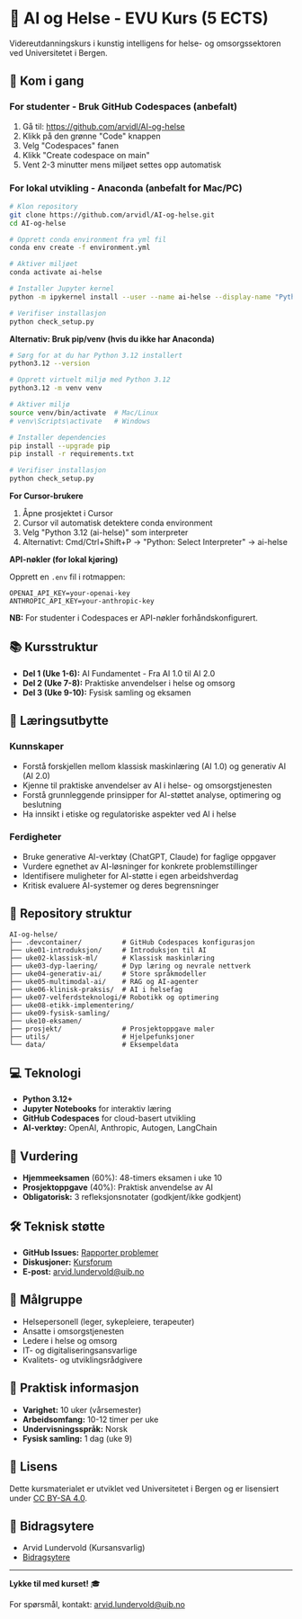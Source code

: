 # 🏥 AI og Helse - EVU Kurs (5 ECTS)

Videreutdanningskurs i kunstig intelligens for helse- og omsorgssektoren ved Universitetet i Bergen.

## 🚀 Kom i gang

### For studenter - Bruk GitHub Codespaces (anbefalt)

1. Gå til: https://github.com/arvidl/AI-og-helse
2. Klikk på den grønne "Code" knappen
3. Velg "Codespaces" fanen
4. Klikk "Create codespace on main"
5. Vent 2-3 minutter mens miljøet settes opp automatisk

### For lokal utvikling - Anaconda (anbefalt for Mac/PC)

```bash
# Klon repository
git clone https://github.com/arvidl/AI-og-helse.git
cd AI-og-helse

# Opprett conda environment fra yml fil
conda env create -f environment.yml

# Aktiver miljøet
conda activate ai-helse

# Installer Jupyter kernel
python -m ipykernel install --user --name ai-helse --display-name "Python 3.12 (AI-Helse)"

# Verifiser installasjon
python check_setup.py
```
**Alternativ: Bruk pip/venv (hvis du ikke har Anaconda)**

```bash
# Sørg for at du har Python 3.12 installert
python3.12 --version

# Opprett virtuelt miljø med Python 3.12
python3.12 -m venv venv

# Aktiver miljø
source venv/bin/activate  # Mac/Linux
# venv\Scripts\activate   # Windows

# Installer dependencies
pip install --upgrade pip
pip install -r requirements.txt

# Verifiser installasjon
python check_setup.py
```

**For Cursor-brukere**
1. Åpne prosjektet i Cursor
2. Cursor vil automatisk detektere conda environment
3. Velg "Python 3.12 (ai-helse)" som interpreter
4. Alternativt: Cmd/Ctrl+Shift+P → "Python: Select Interpreter" → ai-helse


**API-nøkler (for lokal kjøring)**

Opprett en `.env` fil i rotmappen:
```env
OPENAI_API_KEY=your-openai-key
ANTHROPIC_API_KEY=your-anthropic-key
```

**NB:** For studenter i Codespaces er API-nøkler forhåndskonfigurert.



## 📚 Kursstruktur

- **Del 1 (Uke 1-6):** AI Fundamentet - Fra AI 1.0 til AI 2.0
- **Del 2 (Uke 7-8):** Praktiske anvendelser i helse og omsorg
- **Del 3 (Uke 9-10):** Fysisk samling og eksamen

## 🎯 Læringsutbytte

### Kunnskaper
- Forstå forskjellen mellom klassisk maskinlæring (AI 1.0) og generativ AI (AI 2.0)
- Kjenne til praktiske anvendelser av AI i helse- og omsorgstjenesten
- Forstå grunnleggende prinsipper for AI-støttet analyse, optimering og beslutning
- Ha innsikt i etiske og regulatoriske aspekter ved AI i helse

### Ferdigheter
- Bruke generative AI-verktøy (ChatGPT, Claude) for faglige oppgaver
- Vurdere egnethet av AI-løsninger for konkrete problemstillinger
- Identifisere muligheter for AI-støtte i egen arbeidshverdag
- Kritisk evaluere AI-systemer og deres begrensninger

## 📂 Repository struktur

```
AI-og-helse/
├── .devcontainer/          # GitHub Codespaces konfigurasjon
├── uke01-introduksjon/     # Introduksjon til AI
├── uke02-klassisk-ml/      # Klassisk maskinlæring
├── uke03-dyp-laering/      # Dyp læring og nevrale nettverk
├── uke04-generativ-ai/     # Store språkmodeller
├── uke05-multimodal-ai/    # RAG og AI-agenter
├── uke06-klinisk-praksis/  # AI i helsefag
├── uke07-velferdsteknologi/# Robotikk og optimering
├── uke08-etikk-implementering/
├── uke09-fysisk-samling/
├── uke10-eksamen/
├── prosjekt/               # Prosjektoppgave maler
├── utils/                  # Hjelpefunksjoner
└── data/                   # Eksempeldata
```

## 💻 Teknologi

- **Python 3.12+**
- **Jupyter Notebooks** for interaktiv læring
- **GitHub Codespaces** for cloud-basert utvikling
- **AI-verktøy:** OpenAI, Anthropic, Autogen, LangChain

## 📝 Vurdering

- **Hjemmeeksamen** (60%): 48-timers eksamen i uke 10
- **Prosjektoppgave** (40%): Praktisk anvendelse av AI
- **Obligatorisk:** 3 refleksjonsnotater (godkjent/ikke godkjent)

## 🛠️ Teknisk støtte

- **GitHub Issues:** [Rapporter problemer](https://github.com/arvidl/AI-og-helse/issues)
- **Diskusjoner:** [Kursforum](https://github.com/arvidl/AI-og-helse/discussions)
- **E-post:** arvid.lundervold@uib.no

## 👥 Målgruppe

- Helsepersonell (leger, sykepleiere, terapeuter)
- Ansatte i omsorgstjenesten
- Ledere i helse og omsorg
- IT- og digitaliseringsansvarlige
- Kvalitets- og utviklingsrådgivere

## 📅 Praktisk informasjon

- **Varighet:** 10 uker (vårsemester)
- **Arbeidsomfang:** 10-12 timer per uke
- **Undervisningsspråk:** Norsk
- **Fysisk samling:** 1 dag (uke 9)

## 📄 Lisens

Dette kursmaterialet er utviklet ved Universitetet i Bergen og er lisensiert under [CC BY-SA 4.0](LICENSE).

## 🙏 Bidragsytere

- Arvid Lundervold (Kursansvarlig)
- [Bidragsytere](CONTRIBUTING.md)

---

**Lykke til med kurset!** 🎓

For spørsmål, kontakt: arvid.lundervold@uib.no
